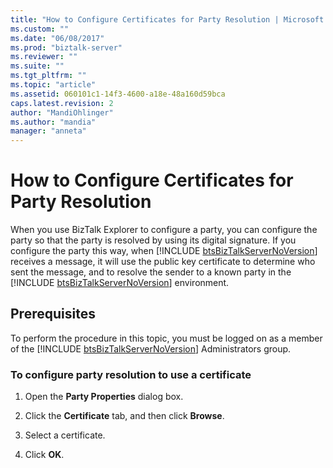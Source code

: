 ```yaml
---
title: "How to Configure Certificates for Party Resolution | Microsoft Docs"
ms.custom: ""
ms.date: "06/08/2017"
ms.prod: "biztalk-server"
ms.reviewer: ""
ms.suite: ""
ms.tgt_pltfrm: ""
ms.topic: "article"
ms.assetid: 060101c1-14f3-4600-a18e-48a160d59bca
caps.latest.revision: 2
author: "MandiOhlinger"
ms.author: "mandia"
manager: "anneta"
---
```

# How to Configure Certificates for Party Resolution
When you use BizTalk Explorer to configure a party, you can configure the party so that the party is resolved by using its digital signature. If you configure the party this way, when [!INCLUDE [btsBizTalkServerNoVersion](../includes/btsbiztalkservernoversion-md.md)] receives a message, it will use the public key certificate to determine who sent the message, and to resolve the sender to a known party in the [!INCLUDE [btsBizTalkServerNoVersion](../includes/btsbiztalkservernoversion-md.md)] environment.  
  
## Prerequisites  
 To perform the procedure in this topic, you must be logged on as a member of the [!INCLUDE [btsBizTalkServerNoVersion](../includes/btsbiztalkservernoversion-md.md)] Administrators group.  
  
### To configure party resolution to use a certificate  
  
1.  Open the **Party Properties** dialog box.  
  
2.  Click the **Certificate** tab, and then click **Browse**.  
  
3.  Select a certificate.  
  
4.  Click **OK**.